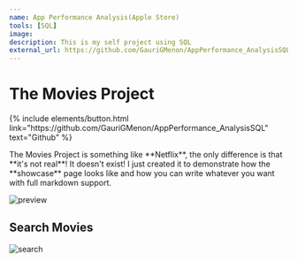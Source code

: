 ```yaml
---
name: App Performance Analysis(Apple Store)
tools: [SQL]
image:
description: This is my self project using SQL
external_url: https://github.com/GauriGMenon/AppPerformance_AnalysisSQL
---
```


# The Movies Project

<p class="text-center">
{% include elements/button.html link="https://github.com/GauriGMenon/AppPerformance_AnalysisSQL" text="Github" %}
</p>
The Movies Project is something like **Netflix**, the only difference is that **it's not real**! It doesn't exist! I just created it to demonstrate how the **showcase** page looks like and how you can write whatever you want with full markdown support.

![preview](https://www.sketchappsources.com/resources/source-image/we-were-soldiers-landing-page-dbruggisser.jpg)

## Search Movies

![search](https://www.sketchappsources.com/resources/source-image/microsoft-windows-10-virtual-keyboard-diogo-sousa.png)